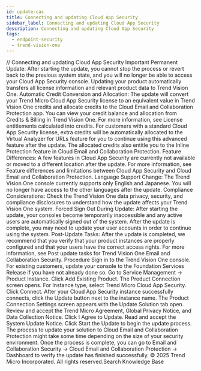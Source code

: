 ```yaml
---
id: update-cas
title: Connecting and updating Cloud App Security
sidebar_label: Connecting and updating Cloud App Security
description: Connecting and updating Cloud App Security
tags:
  - endpoint-security
  - trend-vision-one
---
```


/*<![CDATA[*/ $('#title').html($('meta[name=map-description]').attr('content')); /*]]>*/ Connecting and updating Cloud App Security Important Permanent Update: After starting the update, you cannot stop the process or revert back to the previous system state, and you will no longer be able to access your Cloud App Security console. Updating your product automatically transfers all license information and relevant product data to Trend Vision One. Automatic Credit Conversion and Allocation: The update will convert your Trend Micro Cloud App Security license to an equivalent value in Trend Vision One credits and allocate credits to the Cloud Email and Collaboration Protection app. You can view your credit balance and allocation from Credits & Billing in Trend Vision One. For more information, see License entitlements calculated into credits. For customers with a standard Cloud App Security license, extra credits will be automatically allocated to the Virtual Analyzer for URLs feature for you to continue using this advanced feature after the update. The allocated credits also entitle you to the Inline Protection feature in Cloud Email and Collaboration Protection. Feature Differences: A few features in Cloud App Security are currently not available or moved to a different location after the update. For more information, see Feature differences and limitations between Cloud App Security and Cloud Email and Collaboration Protection. Language Support Change: The Trend Vision One console currently supports only English and Japanese. You will no longer have access to the other languages after the update. Compliance Considerations: Check the Trend Vision One data privacy, security, and compliance disclosures to understand how the update affects your Trend Vision One system. Forced Sign Out During Update: After starting the update, your consoles become temporarily inaccessible and any active users are automatically signed out of the system. After the update is complete, you may need to update your user accounts in order to continue using the system. Post-Update Tasks: After the update is completed, we recommend that you verify that your product instances are properly configured and that your users have the correct access rights. For more information, see Post update tasks for Trend Vision One Email and Collaboration Security. Procedure Sign in to the Trend Vision One console. For existing customers, update your console to the Foundation Services Release if you have not already done so. Go to Service Management → Product Instance. Click Add Existing Product. The Product Connection screen opens. For Instance type, select Trend Micro Cloud App Security. Click Connect. After your Cloud App Security instance successfully connects, click the Update button next to the instance name. The Product Connection Settings screen appears with the Update Solution tab open. Review and accept the Trend Micro Agreement, Global Privacy Notice, and Data Collection Notice. Click I Agree to Update. Read and accept the System Update Notice. Click Start the Update to begin the update process. The process to update your solution to Cloud Email and Collaboration Protection might take some time depending on the size of your security environment. Once the process is complete, you can go to Email and Collaboration Security → Cloud Email and Collaboration Protection → Dashboard to verify the update has finished successfully. © 2025 Trend Micro Incorporated. All rights reserved.Search Knowledge Base